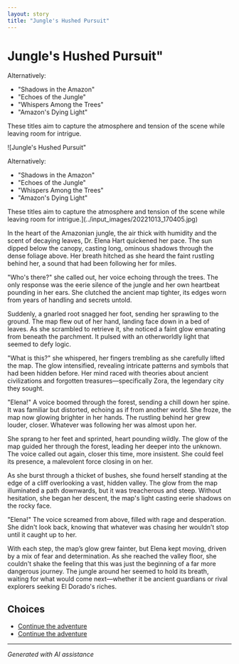 ```yaml
---
layout: story
title: "Jungle's Hushed Pursuit"
---
```


# Jungle's Hushed Pursuit"

Alternatively:

* "Shadows in the Amazon"
* "Echoes of the Jungle"
* "Whispers Among the Trees"
* "Amazon's Dying Light"

These titles aim to capture the atmosphere and tension of the scene while leaving room for intrigue.

![Jungle's Hushed Pursuit"

Alternatively:

* "Shadows in the Amazon"
* "Echoes of the Jungle"
* "Whispers Among the Trees"
* "Amazon's Dying Light"

These titles aim to capture the atmosphere and tension of the scene while leaving room for intrigue.](../input_images/20221013_170405.jpg)

In the heart of the Amazonian jungle, the air thick with humidity and the scent of decaying leaves, Dr. Elena Hart quickened her pace. The sun dipped below the canopy, casting long, ominous shadows through the dense foliage above. Her breath hitched as she heard the faint rustling behind her, a sound that had been following her for miles.

"Who's there?" she called out, her voice echoing through the trees. The only response was the eerie silence of the jungle and her own heartbeat pounding in her ears. She clutched the ancient map tighter, its edges worn from years of handling and secrets untold.

Suddenly, a gnarled root snagged her foot, sending her sprawling to the ground. The map flew out of her hand, landing face down in a bed of leaves. As she scrambled to retrieve it, she noticed a faint glow emanating from beneath the parchment. It pulsed with an otherworldly light that seemed to defy logic.

"What is this?" she whispered, her fingers trembling as she carefully lifted the map. The glow intensified, revealing intricate patterns and symbols that had been hidden before. Her mind raced with theories about ancient civilizations and forgotten treasures—specifically Zora, the legendary city they sought.

"Elena!" A voice boomed through the forest, sending a chill down her spine. It was familiar but distorted, echoing as if from another world. She froze, the map now glowing brighter in her hands. The rustling behind her grew louder, closer. Whatever was following her was almost upon her.

She sprang to her feet and sprinted, heart pounding wildly. The glow of the map guided her through the forest, leading her deeper into the unknown. The voice called out again, closer this time, more insistent. She could feel its presence, a malevolent force closing in on her.

As she burst through a thicket of bushes, she found herself standing at the edge of a cliff overlooking a vast, hidden valley. The glow from the map illuminated a path downwards, but it was treacherous and steep. Without hesitation, she began her descent, the map's light casting eerie shadows on the rocky face.

"Elena!" The voice screamed from above, filled with rage and desperation. She didn't look back, knowing that whatever was chasing her wouldn’t stop until it caught up to her.

With each step, the map’s glow grew fainter, but Elena kept moving, driven by a mix of fear and determination. As she reached the valley floor, she couldn't shake the feeling that this was just the beginning of a far more dangerous journey. The jungle around her seemed to hold its breath, waiting for what would come next—whether it be ancient guardians or rival explorers seeking El Dorado's riches.


## Choices

* [Continue the adventure](./20221010_145455.md)
* [Continue the adventure](./144327630_3930950650332675_7163600755928566265_n.md)


---
*Generated with AI assistance*
